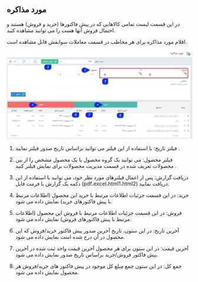 ﻿## مورد مذاکره

در این قسمت لیست تمامی کالاهایی که در پیش فاکتورها (خرید و فروش) هستند و احتمال فروش آنها هست را می توانید مشاهده کنید.

اقلام مورد مذاکره برای هر مخاطب در قسمت معاملات سوابقش قابل مشاهده است.

![](Negotiates.jpg)

1. فیلتر تاریخ: با استفاده از این فیلتر می توانید براساس تاریخ صدور فیلتر نمایید .

2. فیلتر محصول: می توانید یک گروه محصول یا یک محصول مشخص را از بین محصولات تعریف شده در قسمت مدیریت محصولات برای نمایش فیلتر کنید .

3. دریافت گزارش: پس از اعمال فیلترهای مورد نظر خود، می توانید با استفاده از این دکمه یک گزارش با فرمت فایل  (pdf،excel،html1،html2) دریافت نمایید.

4. خرید: در این قسمت جزئیات اطلاعات مرتبط با خرید این محصول (اطلاعات مرتبط با پیش فاکتورهای خرید) نمایش داده می شود.

5. فروش: در این قسمت جزئیات اطلاعات مرتبط با فروش این محصول (اطلاعات مرتبط با پیش فاکتورهای فروش) نمایش داده می شود.

6. آخرین تاریخ: در این ستون، تاریخ آخرین  صدور پیش فاکتور خرید/فروش که این محصول در آن درج شده است نمایش داده می شود.

7. آخرین قیمت: در این ستون برای هر محصول آخرین قیمت واحد ثبت شده در آخرین پیش فاکتور فروش/خرید   براساس تاریخ صدور نمایش داده می شود.

8. جمع کل: در این ستون جمع مبلغ کل موجود در پیش  فاکتور های خرید/فروش هر محصول نمایش داده می شود.

